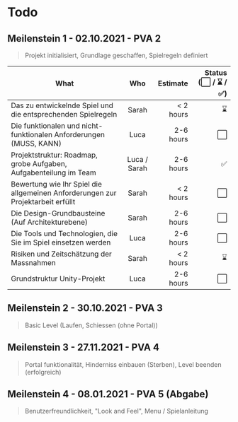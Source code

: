 ﻿# Todo

## Meilenstein 1 - 02.10.2021 - PVA 2

> Projekt initialisiert, Grundlage geschaffen, Spielregeln definiert

| What                                                                              | Who           | Estimate  | Status (⬜ / ⌛ / ✅)|
| -------------                                                                     |:-------:      | -----:    | ----:                 |
| Das zu entwickelnde Spiel und die entsprechenden Spielregeln                      | Sarah         | < 2 hours   | ⌛ |
| Die funktionalen und nicht-funktionalen Anforderungen  (MUSS, KANN)               | Luca          | 2-6 hours   | ⬜ |
| Projektstruktur: Roadmap, grobe Aufgaben, Aufgabenteilung im Team                 | Luca / Sarah  | 2-6 hours   | ✅ |
| Bewertung wie Ihr Spiel die allgemeinen Anforderungen zur Projektarbeit erfüllt   | Sarah         | < 2 hours   | ⬜ |
| Die Design-Grundbausteine (Auf Architekturebene)                                  | Sarah         | 2-6 hours   | ⬜ |
| Die Tools und Technologien, die Sie im Spiel einsetzen werden                     | Luca          | 2-6 hours   | ⬜ |
| Risiken und Zeitschätzung der Massnahmen                                          | Sarah         | < 2 hours   | ⌛ |
| Grundstruktur Unity-Projekt                                                       | Luca          | 2-6 hours   | ⬜ |

## Meilenstein 2 - 30.10.2021 - PVA 3

> Basic Level (Laufen, Schiessen (ohne Portal))

## Meilenstein 3 - 27.11.2021 - PVA 4

> Portal funktionalität, Hinderniss einbauen (Sterben), Level beenden (erfolgreich)

## Meilenstein 4 - 08.01.2021 - PVA 5 (Abgabe)

> Benutzerfreundlichkeit, "Look and Feel", Menu / Spielanleitung
